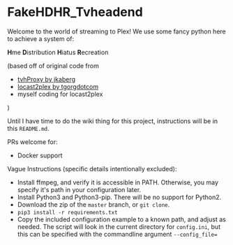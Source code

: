 # FakeHDHR_Tvheadend


Welcome to the world of streaming to Plex! We use some fancy python here to achieve a system of:

**H**me
**D**istribution
**H**iatus
**R**ecreation



(based off of original code from

  * [tvhProxy by jkaberg](https://github.com/jkaberg/tvhProxy)
  * [locast2plex by tgorgdotcom](https://github.com/tgorgdotcom/locast2plex)
  * myself coding for locast2plex

  )

Until I have time to do the wiki thing for this project, instructions will be in this `README.md`.

PRs welcome for:

* Docker support


Vague Instructions (specific details intentionally excluded):

* Install ffmpeg, and verify it is accessible in PATH. Otherwise, you may specify it's path in your configuration later.
* Install Python3 and Python3-pip. There will be no support for Python2.
* Download the zip of the `master` branch, or `git clone`.
* `pip3 install -r requirements.txt`
* Copy the included configuration example to a known path, and adjust as needed. The script will look in the current directory for `config.ini`, but this can be specified with the commandline argument `--config_file=`
